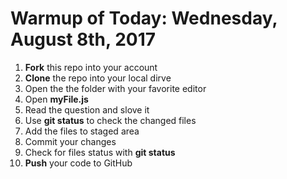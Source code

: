 # Warmup of Today: Wednesday, August 8th, 2017
1. **Fork** this repo into your account
2. **Clone** the repo into your local dirve
3. Open the the folder with your favorite editor
4. Open **myFile.js**
5. Read the question and slove it
7. Use **git status** to check the changed files
8. Add the files to staged area
9. Commit your changes
10. Check for files status with **git status**
11. **Push** your code to GitHub 
